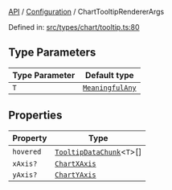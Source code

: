 [API](../../overview.md) / [Configuration](../overview.md) / ChartTooltipRendererArgs

Defined in: [src/types/chart/tooltip.ts:80](https://github.com/gravity-ui/charts/blob/6aea3bcf86facdd4a019a7e612d7ac7e27006c35/src/types/chart/tooltip.ts#L80)

## Type Parameters

| Type Parameter | Default type |
| ------ | ------ |
| `T` | [`MeaningfulAny`](../../Utilities/type-aliases/MeaningfulAny.md) |

## Properties

| Property | Type |
| ------ | ------ |
| <a id="hovered"></a> `hovered` | [`TooltipDataChunk`](../type-aliases/TooltipDataChunk.md)\<`T`\>[] |
| <a id="xaxis"></a> `xAxis?` | [`ChartXAxis`](ChartXAxis.md) |
| <a id="yaxis"></a> `yAxis?` | [`ChartYAxis`](ChartYAxis.md) |
